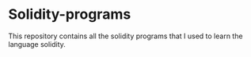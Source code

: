 # Solidity-programs
This repository contains all the solidity programs that I used to learn the language solidity.
